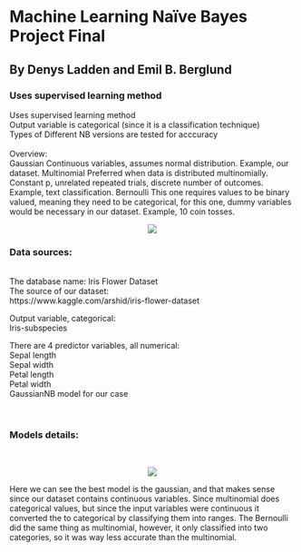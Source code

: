# Machine Learning Naïve Bayes Project Final

## By Denys Ladden and Emil B. Berglund


### Uses supervised learning method
Uses supervised learning method <br />
Output variable is categorical (since it is a classification technique) <br />
Types of Different NB versions are tested for acccuracy <br />
 <br /> 
Overview:
 <br /> 
  Gaussian 
Continuous variables, assumes normal distribution. Example, our dataset.
Multinomial Preferred when data is distributed multinomially. Constant p, unrelated repeated trials, discrete number of outcomes. Example, text classification.
Bernoulli This one requires values to be binary valued, meaning they need to be categorical, for this one, dummy variables would be necessary in our dataset. Example, 10 coin tosses.
<p align="center">
  <img src="https://i.ibb.co/NL9D2Dq/Picture1" />
</p>




### Data sources:
 <br /> 
The database name: Iris Flower Dataset<br /> 
The source of our dataset:<br /> 
https://www.kaggle.com/arshid/iris-flower-dataset<br /> 

Output variable, categorical: <br /> 
Iris-subspecies<br /> 

There are 4 predictor variables, all numerical:<br /> 
Sepal length<br /> 
Sepal width<br /> 
Petal length<br /> 
Petal width<br /> 
GaussianNB model for our case<br /> 

 <br /> 







### Models details: <br /> 

 <br /> 
 <p align="center">
  <img src="https://i.ibb.co/qWcrcBN/Picture2.png" />
</p>
 
Here we can see the best model is the gaussian, and that makes sense since our dataset contains continuous variables. Since multinomial does categorical values, but since the input variables were continuous it converted the to categorical by classifying them into ranges.
The Bernoulli did the same thing as multinomial, however, it only classified into two categories, so it was way less accurate than the multinomial.
